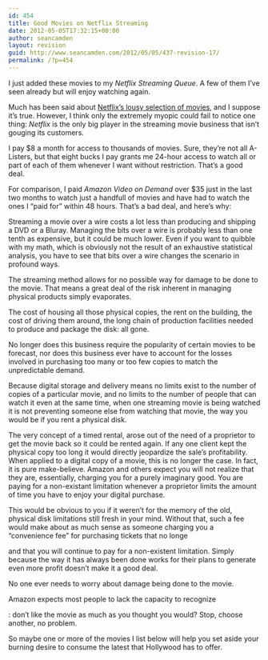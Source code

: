 ```yaml
---
id: 454
title: Good Movies on Netflix Streaming
date: 2012-05-05T17:32:15+00:00
author: seancamden
layout: revision
guid: http://www.seancamden.com/2012/05/05/437-revision-17/
permalink: /?p=454
---
```

I just added these movies to my _Netflix Streaming Queue_. A few of them I&#8217;ve seen already but will enjoy watching again. 

Much has been said about [Netflix&#8217;s lousy selection of movies](http://www.forbes.com/sites/frederickallen/2011/02/02/netflixs-lousy-selection-of-movies/), and I suppose it&#8217;s true. However, I think only the extremely myopic could fail to notice one thing: _Netflix_ is the only big player in the streaming movie business that isn&#8217;t gouging its customers.

I pay $8 a month for access to thousands of movies. Sure, they&#8217;re not all A-Listers, but that eight bucks I pay grants me 24-hour access to watch all or part of each of them whenever I want without restriction. That&#8217;s a good deal.

For comparison, I paid _Amazon Video on Demand_ over $35 just in the last two months to watch just a handfull of movies and have had to watch the ones I &#8220;paid for&#8221; within 48 hours. That&#8217;s a bad deal, and here&#8217;s why: 

Streaming a movie over a wire costs a lot less than producing and shipping a DVD or a Bluray. Managing the bits over a wire is probably less than one tenth as expensive, but it could be much lower. Even if you want to quibble with my math, which is obviously not the result of an exhaustive statistical analysis, you have to see that bits over a wire changes the scenario in profound ways. 

The streaming method allows for no possible way for damage to be done to the movie. That means a great deal of the risk inherent in managing physical products simply evaporates.

The cost of housing all those physical copies, the rent on the building, the cost of driving them around, the long chain of production facilities needed to produce and package the disk: all gone.

No longer does this business require the popularity of certain movies to be forecast, nor does this business ever have to account for the losses involved in purchasing too many or too few copies to match the unpredictable demand.

Because digital storage and delivery means no limits exist to the number of copies of a particular movie, and no limits to the number of people that can watch it even at the same time, when one streaming movie is being watched it is not preventing someone else from watching that movie, the way you would be if you rent a physical disk.

The very concept of a timed rental, arose out of the need of a proprietor to get the movie back so it could be rented again. If any one client kept the physical copy too long it would directly jeopardize the sale&#8217;s profitability. When applied to a digital copy of a movie, this is no longer the case. In fact, it is pure make-believe. Amazon and others expect you will not realize that they are, essentially, charging you for a purely imaginary good. You are paying for a non-existant limitation whenever a proprietor limits the amount of time you have to enjoy your digital purchase.

This would be obvious to you if it weren&#8217;t for the memory of the old, physical disk limitations still fresh in your mind. Without that, such a fee would make about as much sense as someone charging you a &#8220;convenience fee&#8221; for purchasing tickets that no longe

and that you will continue to pay for a non-existent limitation. Simply because the way it has always been done works for their plans to generate even more profit doesn&#8217;t make it a good deal.

No one ever needs to worry about damage being done to the movie. 

Amazon expects most people to lack the capacity to recognize 

: don&#8217;t like the movie as much as you thought you would? Stop, choose another, no problem.

So maybe one or more of the movies I list below will help you set aside your burning desire to consume the latest that Hollywood has to offer.
